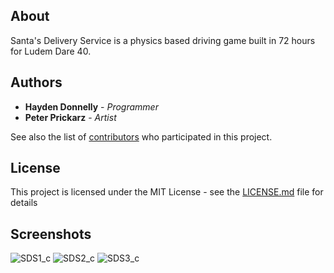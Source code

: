 ## About

Santa's Delivery Service is a physics based driving game built in 72 hours for Ludem Dare 40.

## Authors

* **Hayden Donnelly** - *Programmer*
* **Peter Prickarz** - *Artist*

See also the list of [contributors](https://github.com/Bizbud/The-Village-Sacrifice/graphs/contributors) who participated in this project.

## License

This project is licensed under the MIT License - see the [LICENSE.md](LICENSE.md) file for details

## Screenshots

![SDS1_c](https://user-images.githubusercontent.com/30982485/102729036-e66c9680-42fc-11eb-803e-3ecfb18a8f23.png)
![SDS2_c](https://user-images.githubusercontent.com/30982485/102729041-ea001d80-42fc-11eb-8848-1648dac40f04.png)
![SDS3_c](https://user-images.githubusercontent.com/30982485/102729042-ea98b400-42fc-11eb-8654-bba631dffea2.png)
